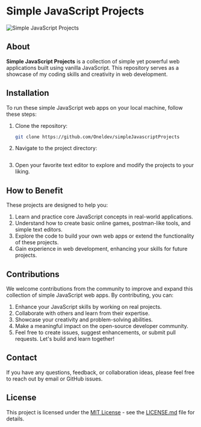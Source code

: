 # Simple JavaScript Projects

![Simple JavaScript Projects](logo.png)

## About

**Simple JavaScript Projects** is a collection of simple yet powerful web applications built using vanilla JavaScript. This repository serves as a showcase of my coding skills and creativity in web development.

## Installation

To run these simple JavaScript web apps on your local machine, follow these steps:

1. Clone the repository:
   ```bash
   git clone https://github.com/Oneldev/simpleJavascriptProjects
2. Navigate to the project directory:
    ```cd simpleJavascriptProjects
3. Open your favorite text editor to explore and modify the projects to your liking.

## How to Benefit
These projects are designed to help you:

1. Learn and practice core JavaScript concepts in real-world applications.
2. Understand how to create basic online games, postman-like tools, and simple text editors.
3. Explore the code to build your own web apps or extend the functionality of these projects.
4. Gain experience in web development, enhancing your skills for future projects.

## Contributions
We welcome contributions from the community to improve and expand this collection of simple JavaScript web apps. By contributing, you can:

1. Enhance your JavaScript skills by working on real projects.
2. Collaborate with others and learn from their expertise.
3. Showcase your creativity and problem-solving abilities.
4. Make a meaningful impact on the open-source developer community.
5. Feel free to create issues, suggest enhancements, or submit pull requests. Let's build and learn together!

## Contact
If you have any questions, feedback, or collaboration ideas, please feel free to reach out by email or GitHub issues.

## License

This project is licensed under the [MIT License](LICENSE.md) - see the [LICENSE.md](LICENSE.md) file for details.
